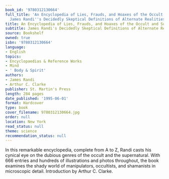 ```yaml
---
book_id: '9780312130664'
full_title: 'An Encyclopedia of Lies, Frauds, and Hoaxes of the Occult and Supernatural:
  James Randi''s Decidedly Skeptical Definitions of Alternate Realities'
title: An Encyclopedia of Lies, Frauds, and Hoaxes of the Occult and Supernatural
subtitle: James Randi's Decidedly Skeptical Definitions of Alternate Realities
source: Bookshelf
owned: true
isbn: '9780312130664'
language:
- English
topics:
- Encyclopaedias & Reference Works
- Mind
- ' Body & Spirit'
authors:
- James Randi
- Arthur C. Clarke
publisher: St. Martin's Press
length: 284 pages
date_published: '1995-06-01'
format: Hardcover
type: book
cover_filename: 9780312130664.jpg
order: null
location: New York
read_status: null
theme: science
recommendation_status: null
---
```

In this remarkable encyclopedia, complete from A to Z, Randi casts his cynical eye on the dubious genres of the occult and the supernatural. With 666 entries and hundreds of illustrations and photos throughout, the book examines the shady world of manipulators, occultists, and shamanists in microscopic detail. Introduction by Arthur C. Clarke.
